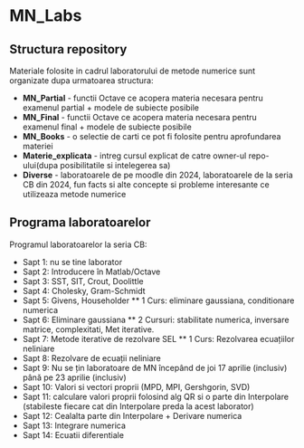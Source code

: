 # MN_Labs
## Structura repository
Materiale folosite in cadrul laboratorului de metode numerice sunt organizate dupa urmatoarea structura:
- **MN_Partial** - functii Octave ce acopera materia necesara pentru examenul partial + modele de subiecte posibile
- **MN_Final** - functii Octave ce acopera materia necesara pentru examenul final + modele de subiecte posibile
- **MN_Books** - o selectie de carti ce pot fi folosite pentru aprofundarea materiei
- **Materie_explicata** - intreg cursul explicat de catre owner-ul repo-ului(dupa posibilitatile si intelegerea sa)
- **Diverse** - laboratoarele de pe moodle din 2024, laboratoarele de la seria CB din 2024, fun facts si alte concepte si probleme interesante ce utilizeaza metode numerice


## Programa laboratoarelor
Programul laboratoarelor la seria CB:
- Sapt 1: nu se tine laborator
- Sapt 2: Introducere în Matlab/Octave
- Sapt 3: SST, SIT, Crout, Doolittle
- Sapt 4: Cholesky, Gram-Schmidt
- Sapt 5: Givens, Householder             ** 1 Curs: eliminare gaussiana, conditionare numerica
- Sapt 6: Eliminare gaussiana            ** 2 Cursuri: stabilitate numerica, inversare matrice, complexitati, Met iterative.
- Sapt 7: Metode iterative de rezolvare SEL     ** 1 Curs: Rezolvarea ecuațiilor neliniare 
- Sapt 8: Rezolvare de ecuații neliniare 
- Sapt 9: Nu se țin laboratoare de MN începând de joi 17 aprilie (inclusiv) până pe 23 aprilie (inclusiv)
- Sapt 10: Valori si vectori proprii (MPD, MPI, Gershgorin, SVD)
- Sapt 11: calculare valori proprii folosind alg QR si o parte din Interpolare (stabileste fiecare cat din Interpolare preda la acest laborator) 
- Sapt 12: Cealalta parte din Interpolare + Derivare numerica 
- Sapt 13: Integrare numerica 
- Sapt 14: Ecuatii diferentiale
